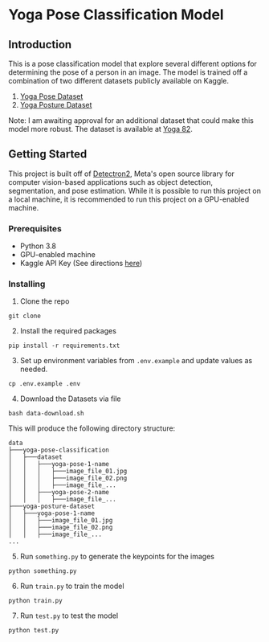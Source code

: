 # Yoga Pose Classification Model

## Introduction
This is a pose classification model that explore several different options for determining the pose of a person in an image. The model is trained off a combination of two different datasets publicly available on Kaggle.

1. [Yoga Pose Dataset](https://www.kaggle.com/niharika41298/yoga-poses-dataset)
2. [Yoga Posture Dataset](https://www.kaggle.com/tr1gg3rtrash/yoga-posture-dataset)

Note: I am awaiting approval for an additional dataset that could make this model more robust. The dataset is available at [Yoga 82](https://sites.google.com/view/yoga-82/home).

## Getting Started

This project is built off of [Detectron2](https://github.com/facebookresearch/detectron2/), Meta's open source library for computer vision-based applications such as object detection, segmentation, and pose estimation. While it is possible to run this project on a local machine, it is recommended to run this project on a GPU-enabled machine.

### Prerequisites
* Python 3.8
* GPU-enabled machine
* Kaggle API Key (See directions [here](https://www.kaggle.com/discussions/general/74235))

### Installing
1. Clone the repo
```
git clone
```
2. Install the required packages
```
pip install -r requirements.txt
```
3. Set up environment variables from `.env.example` and update values as needed.
```
cp .env.example .env
```
4. Download the Datasets via file 
```
bash data-download.sh
```
This will produce the following directory structure:
```
data
├───yoga-pose-classification
│   ├───dataset
│   │   ├───yoga-pose-1-name
│   │   │   ├───image_file_01.jpg
│   │   │   ├───image_file_02.png
│   │   │   ├───image_file_...
│   │   ├───yoga-pose-2-name
│   │   │   ├───image_file_...
├───yoga-posture-dataset
│   ├───yoga-pose-1-name
│   │   ├───image_file_01.jpg
│   │   ├───image_file_02.png
│   │   ├───image_file_...
...
```
5. Run `something.py` to generate the keypoints for the images
```
python something.py
```
6. Run `train.py` to train the model
```
python train.py
```
7. Run `test.py` to test the model
```
python test.py
```




